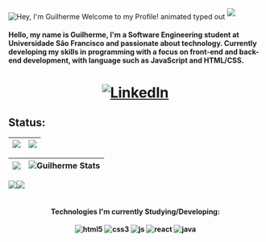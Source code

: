 <img src="https://readme-typing-svg.demolab.com/?font=Operator+Mono&size=37&duration=2800&pause=2000&color=FAFAFA&center=true&vCenter=true&width=940&height=50&lines=Hey%2C+Welcome+to+my+Profile!" align="middle" alt="Hey, I'm Guilherme Welcome to my Profile! animated typed out">
<img  src="assests/borderseperator.gif">

#### Hello, my name is Guilherme, I'm a Software Engineering student at Universidade São Francisco and passionate about technology. Currently developing my skills in programming with a focus on front-end and back-end development, with language ​​such as JavaScript and HTML/CSS.

<h1 align="center">

[![LinkedIn](https://img.shields.io/badge/LinkedIn-0077B5?style=for-the-badge&logo=linkedin&logoColor=white)](https://www.linkedin.com/in/guilherme-ciriero/)

## Status:

|![](http://github-profile-summary-cards.vercel.app/api/cards/profile-details?username=guiciriero&theme=radical)|![](http://github-profile-summary-cards.vercel.app/api/cards/productive-time?username=guiciriero&theme=radical&utcOffset=-3)|
|---|---|

![](https://github-readme-streak-stats.herokuapp.com/?user=guiciriero&theme=radical&hide_border=false)|![Guilherme Stats](https://github-readme-stats.vercel.app/api?username=guiciriero&theme=radical&show_icons=true&hide_border=true&count_private=true)
|---|---|

![](http://github-profile-summary-cards.vercel.app/api/cards/repos-per-language?username=guiciriero&theme=radical)![](http://github-profile-summary-cards.vercel.app/api/cards/most-commit-language?username=guiciriero&theme=radical)
<h4 align="center">
  <br>
 Technologies I'm currently Studying/Developing:
  <br>
  <br>
<div style="display: inline_block">
    <img align="center" alt="html5" src="https://img.shields.io/badge/HTML5-E34F26?style=for-the-badge&logo=html5&logoColor=white" />
    <img align="center" alt="css3" src="https://img.shields.io/badge/CSS3-1572B6?style=for-the-badge&logo=css3&logoColor=white" />
    <img align="center" alt="js" src="https://img.shields.io/badge/JavaScript-F7DF1E?style=for-the-badge&logo=javascript&logoColor=black" />
    <img align="center" alt="react" src="https://img.shields.io/badge/React-61DAFB?style=for-the-badge&logo=react&logoColor=black" />
    <img align="center" alt="java" src="https://img.shields.io/badge/Java-ED8B00?style=for-the-badge&logo=java&logoColor=white" />

</div><br/>
  
 
  
</h4>

